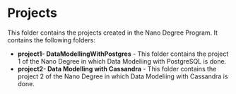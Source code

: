 # Projects 
This folder contains the projects created in the Nano Degree Program. It contains the following folders:
* **project1- DataModellingWithPostgres** - This folder contains the project 1 of the Nano Degree in which Data Modeliing with PostgreSQL is done.
* **project2- Data Modelling with Cassandra** - This folder contains the project 2 of the Nano Degree in which Data Modeliing with Cassandra is done.